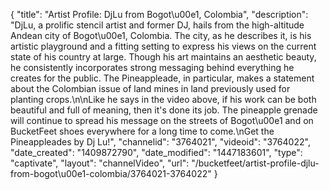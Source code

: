 {
    "title": "Artist Profile: DjLu from Bogot\u00e1, Colombia",
    "description": "DjLu, a prolific stencil artist and former DJ, hails from the high-altitude Andean city of Bogot\u00e1, Colombia. The city, as he describes it, is his artistic playground and a fitting setting to express his views on the current state of his country at large. Though his art maintains an aesthetic beauty, he consistently incorporates strong messaging behind everything he creates for the public. The Pineappleade, in particular, makes a statement about the Colombian issue of land mines in land previously used for planting crops.\n\nLike he says in the video above, if his work can be both beautiful and full of meaning, then it's done its job. The pineapple grenade will continue to spread his message on the streets of Bogot\u00e1 and on BucketFeet shoes everywhere for a long time to come.\nGet the Pineappleades by Dj Lu!",
    "channelid": "3764021",
    "videoid": "3764022",
    "date_created": "1409872790",
    "date_modified": "1447183601",
    "type": "captivate",
    "layout": "channelVideo",
    "url": "\/bucketfeet\/artist-profile-djlu-from-bogot\u00e1-colombia\/3764021-3764022"
}